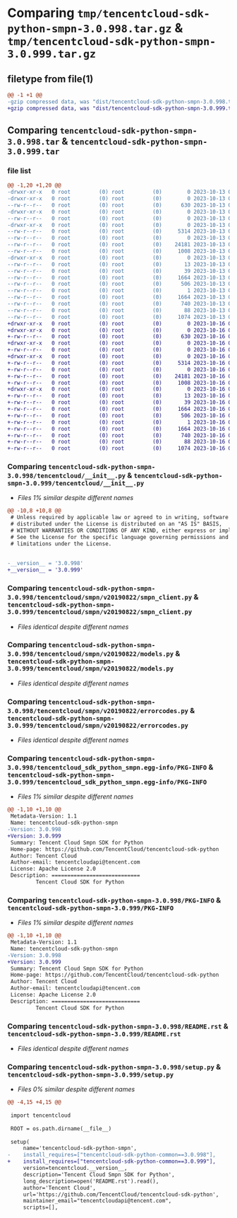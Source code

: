 # Comparing `tmp/tencentcloud-sdk-python-smpn-3.0.998.tar.gz` & `tmp/tencentcloud-sdk-python-smpn-3.0.999.tar.gz`

## filetype from file(1)

```diff
@@ -1 +1 @@
-gzip compressed data, was "dist/tencentcloud-sdk-python-smpn-3.0.998.tar", last modified: Fri Oct 13 00:34:53 2023, max compression
+gzip compressed data, was "dist/tencentcloud-sdk-python-smpn-3.0.999.tar", last modified: Mon Oct 16 00:34:05 2023, max compression
```

## Comparing `tencentcloud-sdk-python-smpn-3.0.998.tar` & `tencentcloud-sdk-python-smpn-3.0.999.tar`

### file list

```diff
@@ -1,20 +1,20 @@
-drwxr-xr-x   0 root         (0) root         (0)        0 2023-10-13 00:34:53.000000 tencentcloud-sdk-python-smpn-3.0.998/
-drwxr-xr-x   0 root         (0) root         (0)        0 2023-10-13 00:34:53.000000 tencentcloud-sdk-python-smpn-3.0.998/tencentcloud/
--rw-r--r--   0 root         (0) root         (0)      630 2023-10-13 00:34:53.000000 tencentcloud-sdk-python-smpn-3.0.998/tencentcloud/__init__.py
-drwxr-xr-x   0 root         (0) root         (0)        0 2023-10-13 00:34:53.000000 tencentcloud-sdk-python-smpn-3.0.998/tencentcloud/smpn/
--rw-r--r--   0 root         (0) root         (0)        0 2023-10-13 00:34:53.000000 tencentcloud-sdk-python-smpn-3.0.998/tencentcloud/smpn/__init__.py
-drwxr-xr-x   0 root         (0) root         (0)        0 2023-10-13 00:34:53.000000 tencentcloud-sdk-python-smpn-3.0.998/tencentcloud/smpn/v20190822/
--rw-r--r--   0 root         (0) root         (0)     5314 2023-10-13 00:34:53.000000 tencentcloud-sdk-python-smpn-3.0.998/tencentcloud/smpn/v20190822/smpn_client.py
--rw-r--r--   0 root         (0) root         (0)        0 2023-10-13 00:34:53.000000 tencentcloud-sdk-python-smpn-3.0.998/tencentcloud/smpn/v20190822/__init__.py
--rw-r--r--   0 root         (0) root         (0)    24181 2023-10-13 00:34:53.000000 tencentcloud-sdk-python-smpn-3.0.998/tencentcloud/smpn/v20190822/models.py
--rw-r--r--   0 root         (0) root         (0)     1008 2023-10-13 00:34:53.000000 tencentcloud-sdk-python-smpn-3.0.998/tencentcloud/smpn/v20190822/errorcodes.py
-drwxr-xr-x   0 root         (0) root         (0)        0 2023-10-13 00:34:53.000000 tencentcloud-sdk-python-smpn-3.0.998/tencentcloud_sdk_python_smpn.egg-info/
--rw-r--r--   0 root         (0) root         (0)       13 2023-10-13 00:34:53.000000 tencentcloud-sdk-python-smpn-3.0.998/tencentcloud_sdk_python_smpn.egg-info/top_level.txt
--rw-r--r--   0 root         (0) root         (0)       39 2023-10-13 00:34:53.000000 tencentcloud-sdk-python-smpn-3.0.998/tencentcloud_sdk_python_smpn.egg-info/requires.txt
--rw-r--r--   0 root         (0) root         (0)     1664 2023-10-13 00:34:53.000000 tencentcloud-sdk-python-smpn-3.0.998/tencentcloud_sdk_python_smpn.egg-info/PKG-INFO
--rw-r--r--   0 root         (0) root         (0)      506 2023-10-13 00:34:53.000000 tencentcloud-sdk-python-smpn-3.0.998/tencentcloud_sdk_python_smpn.egg-info/SOURCES.txt
--rw-r--r--   0 root         (0) root         (0)        1 2023-10-13 00:34:53.000000 tencentcloud-sdk-python-smpn-3.0.998/tencentcloud_sdk_python_smpn.egg-info/dependency_links.txt
--rw-r--r--   0 root         (0) root         (0)     1664 2023-10-13 00:34:53.000000 tencentcloud-sdk-python-smpn-3.0.998/PKG-INFO
--rw-r--r--   0 root         (0) root         (0)      740 2023-10-13 00:34:53.000000 tencentcloud-sdk-python-smpn-3.0.998/README.rst
--rw-r--r--   0 root         (0) root         (0)       88 2023-10-13 00:34:53.000000 tencentcloud-sdk-python-smpn-3.0.998/setup.cfg
--rw-r--r--   0 root         (0) root         (0)     1074 2023-10-13 00:34:53.000000 tencentcloud-sdk-python-smpn-3.0.998/setup.py
+drwxr-xr-x   0 root         (0) root         (0)        0 2023-10-16 00:34:05.000000 tencentcloud-sdk-python-smpn-3.0.999/
+drwxr-xr-x   0 root         (0) root         (0)        0 2023-10-16 00:34:05.000000 tencentcloud-sdk-python-smpn-3.0.999/tencentcloud/
+-rw-r--r--   0 root         (0) root         (0)      630 2023-10-16 00:34:05.000000 tencentcloud-sdk-python-smpn-3.0.999/tencentcloud/__init__.py
+drwxr-xr-x   0 root         (0) root         (0)        0 2023-10-16 00:34:05.000000 tencentcloud-sdk-python-smpn-3.0.999/tencentcloud/smpn/
+-rw-r--r--   0 root         (0) root         (0)        0 2023-10-16 00:34:05.000000 tencentcloud-sdk-python-smpn-3.0.999/tencentcloud/smpn/__init__.py
+drwxr-xr-x   0 root         (0) root         (0)        0 2023-10-16 00:34:05.000000 tencentcloud-sdk-python-smpn-3.0.999/tencentcloud/smpn/v20190822/
+-rw-r--r--   0 root         (0) root         (0)     5314 2023-10-16 00:34:05.000000 tencentcloud-sdk-python-smpn-3.0.999/tencentcloud/smpn/v20190822/smpn_client.py
+-rw-r--r--   0 root         (0) root         (0)        0 2023-10-16 00:34:05.000000 tencentcloud-sdk-python-smpn-3.0.999/tencentcloud/smpn/v20190822/__init__.py
+-rw-r--r--   0 root         (0) root         (0)    24181 2023-10-16 00:34:05.000000 tencentcloud-sdk-python-smpn-3.0.999/tencentcloud/smpn/v20190822/models.py
+-rw-r--r--   0 root         (0) root         (0)     1008 2023-10-16 00:34:05.000000 tencentcloud-sdk-python-smpn-3.0.999/tencentcloud/smpn/v20190822/errorcodes.py
+drwxr-xr-x   0 root         (0) root         (0)        0 2023-10-16 00:34:05.000000 tencentcloud-sdk-python-smpn-3.0.999/tencentcloud_sdk_python_smpn.egg-info/
+-rw-r--r--   0 root         (0) root         (0)       13 2023-10-16 00:34:05.000000 tencentcloud-sdk-python-smpn-3.0.999/tencentcloud_sdk_python_smpn.egg-info/top_level.txt
+-rw-r--r--   0 root         (0) root         (0)       39 2023-10-16 00:34:05.000000 tencentcloud-sdk-python-smpn-3.0.999/tencentcloud_sdk_python_smpn.egg-info/requires.txt
+-rw-r--r--   0 root         (0) root         (0)     1664 2023-10-16 00:34:05.000000 tencentcloud-sdk-python-smpn-3.0.999/tencentcloud_sdk_python_smpn.egg-info/PKG-INFO
+-rw-r--r--   0 root         (0) root         (0)      506 2023-10-16 00:34:05.000000 tencentcloud-sdk-python-smpn-3.0.999/tencentcloud_sdk_python_smpn.egg-info/SOURCES.txt
+-rw-r--r--   0 root         (0) root         (0)        1 2023-10-16 00:34:05.000000 tencentcloud-sdk-python-smpn-3.0.999/tencentcloud_sdk_python_smpn.egg-info/dependency_links.txt
+-rw-r--r--   0 root         (0) root         (0)     1664 2023-10-16 00:34:05.000000 tencentcloud-sdk-python-smpn-3.0.999/PKG-INFO
+-rw-r--r--   0 root         (0) root         (0)      740 2023-10-16 00:34:05.000000 tencentcloud-sdk-python-smpn-3.0.999/README.rst
+-rw-r--r--   0 root         (0) root         (0)       88 2023-10-16 00:34:05.000000 tencentcloud-sdk-python-smpn-3.0.999/setup.cfg
+-rw-r--r--   0 root         (0) root         (0)     1074 2023-10-16 00:34:05.000000 tencentcloud-sdk-python-smpn-3.0.999/setup.py
```

### Comparing `tencentcloud-sdk-python-smpn-3.0.998/tencentcloud/__init__.py` & `tencentcloud-sdk-python-smpn-3.0.999/tencentcloud/__init__.py`

 * *Files 1% similar despite different names*

```diff
@@ -10,8 +10,8 @@
 # Unless required by applicable law or agreed to in writing, software
 # distributed under the License is distributed on an "AS IS" BASIS,
 # WITHOUT WARRANTIES OR CONDITIONS OF ANY KIND, either express or implied.
 # See the License for the specific language governing permissions and
 # limitations under the License.
 
 
-__version__ = '3.0.998'
+__version__ = '3.0.999'
```

### Comparing `tencentcloud-sdk-python-smpn-3.0.998/tencentcloud/smpn/v20190822/smpn_client.py` & `tencentcloud-sdk-python-smpn-3.0.999/tencentcloud/smpn/v20190822/smpn_client.py`

 * *Files identical despite different names*

### Comparing `tencentcloud-sdk-python-smpn-3.0.998/tencentcloud/smpn/v20190822/models.py` & `tencentcloud-sdk-python-smpn-3.0.999/tencentcloud/smpn/v20190822/models.py`

 * *Files identical despite different names*

### Comparing `tencentcloud-sdk-python-smpn-3.0.998/tencentcloud/smpn/v20190822/errorcodes.py` & `tencentcloud-sdk-python-smpn-3.0.999/tencentcloud/smpn/v20190822/errorcodes.py`

 * *Files identical despite different names*

### Comparing `tencentcloud-sdk-python-smpn-3.0.998/tencentcloud_sdk_python_smpn.egg-info/PKG-INFO` & `tencentcloud-sdk-python-smpn-3.0.999/tencentcloud_sdk_python_smpn.egg-info/PKG-INFO`

 * *Files 1% similar despite different names*

```diff
@@ -1,10 +1,10 @@
 Metadata-Version: 1.1
 Name: tencentcloud-sdk-python-smpn
-Version: 3.0.998
+Version: 3.0.999
 Summary: Tencent Cloud Smpn SDK for Python
 Home-page: https://github.com/TencentCloud/tencentcloud-sdk-python
 Author: Tencent Cloud
 Author-email: tencentcloudapi@tencent.com
 License: Apache License 2.0
 Description: ============================
         Tencent Cloud SDK for Python
```

### Comparing `tencentcloud-sdk-python-smpn-3.0.998/PKG-INFO` & `tencentcloud-sdk-python-smpn-3.0.999/PKG-INFO`

 * *Files 1% similar despite different names*

```diff
@@ -1,10 +1,10 @@
 Metadata-Version: 1.1
 Name: tencentcloud-sdk-python-smpn
-Version: 3.0.998
+Version: 3.0.999
 Summary: Tencent Cloud Smpn SDK for Python
 Home-page: https://github.com/TencentCloud/tencentcloud-sdk-python
 Author: Tencent Cloud
 Author-email: tencentcloudapi@tencent.com
 License: Apache License 2.0
 Description: ============================
         Tencent Cloud SDK for Python
```

### Comparing `tencentcloud-sdk-python-smpn-3.0.998/README.rst` & `tencentcloud-sdk-python-smpn-3.0.999/README.rst`

 * *Files identical despite different names*

### Comparing `tencentcloud-sdk-python-smpn-3.0.998/setup.py` & `tencentcloud-sdk-python-smpn-3.0.999/setup.py`

 * *Files 0% similar despite different names*

```diff
@@ -4,15 +4,15 @@
 
 import tencentcloud
 
 ROOT = os.path.dirname(__file__)
 
 setup(
     name='tencentcloud-sdk-python-smpn',
-    install_requires=["tencentcloud-sdk-python-common==3.0.998"],
+    install_requires=["tencentcloud-sdk-python-common==3.0.999"],
     version=tencentcloud.__version__,
     description='Tencent Cloud Smpn SDK for Python',
     long_description=open('README.rst').read(),
     author='Tencent Cloud',
     url='https://github.com/TencentCloud/tencentcloud-sdk-python',
     maintainer_email="tencentcloudapi@tencent.com",
     scripts=[],
```

